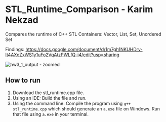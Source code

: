# STL_Runtime_Comparison - Karim Nekzad
Compares the runtime of C++ STL Containers:  Vector, List, Set, Unordered Set

Findings: https://docs.google.com/document/d/1m7gh1NKUHDrv-It4AXoZxWS1y1uFo2VqAtzPWLfQ-i4/edit?usp=sharing

![hw3_1_output - zoomed](https://user-images.githubusercontent.com/62914827/109834264-ff07ff80-7c0f-11eb-9784-ee669b5f27d2.png)

## How to run
1. Download the stl_runtime.cpp file.
2. Using an IDE: Build the file and run.
3. Using the command line: Compile the program using `g++ stl_runtime.cpp` which should generate an `a.exe` file on Windows. Run that file using `a.exe` in your terminal.
